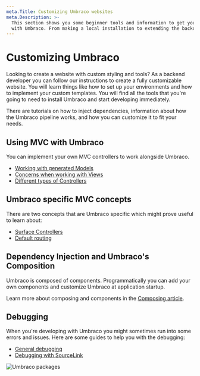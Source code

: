 ```yaml
---
meta.Title: Customizing Umbraco websites
meta.Description: >-
  This section shows you some beginner tools and information to get your started
  with Umbraco. From making a local installation to extending the backoffice.
---
```


# Customizing Umbraco

Looking to create a website with custom styling and tools? As a backend developer you can follow our instructions to create a fully customizable website. You will learn things like how to set up your environments and how to implement your custom templates. You will find all the tools that you're going to need to install Umbraco and start developing immediately.

There are tutorials on how to inject dependencies, information about how the Umbraco pipeline works, and how you can customize it to fit your needs.

## Using MVC with Umbraco

You can implement your own MVC controllers to work alongside Umbraco.

* [Working with generated Models](../../Reference/Templating/Modelsbuilder/)
* [Concerns when working with Views](../../Reference/Templating/Mvc/)
* [Different types of Controllers](../../Implementation/Controllers/)

## Umbraco specific MVC concepts

There are two concepts that are Umbraco specific which might prove useful to learn about:

* [Surface Controllers](../../Reference/Routing/Surface-Controllers/index.md)
* [Default routing](../../Implementation/Default-Routing/Controller-Selection/)

## Dependency Injection and Umbraco's Composition

Umbraco is composed of components. Programmatically you can add your own components and customize Umbraco at application startup.

Learn more about composing and components in the [Composing article](../../Implementation/Composing/).

## Debugging

When you're developing with Umbraco you might sometimes run into some errors and issues. Here are some guides to help you with the debugging:

* [General debugging](../../Fundamentals/Code/Debugging/)
* [Debugging with SourceLink](../../Reference/Debugging/)

![Umbraco packages](images/corona\_blogpost\_05SoMe\_768x432px.png)
